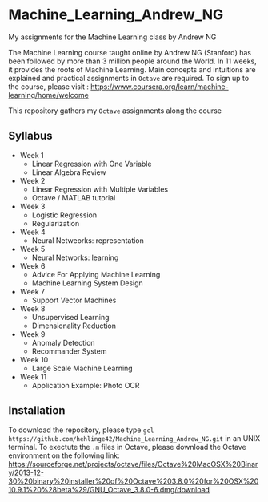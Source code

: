 # Machine_Learning_Andrew_NG
My assignments for the Machine Learning class by Andrew NG

The Machine Learning course taught online by Andrew NG (Stanford) has been followed by more than 3 million people around the World. In 11 weeks, it provides the roots of Machine Learning. Main concepts and intuitions are explained and practical assignments in `Octave` are required.
To sign up to the course, please visit : https://www.coursera.org/learn/machine-learning/home/welcome

This repository gathers my `Octave` assignments along the course

## Syllabus

* Week 1
  * Linear Regression with One Variable
  * Linear Algebra Review
* Week 2
  * Linear Regression with Multiple Variables
  * Octave / MATLAB tutorial
* Week 3
  * Logistic Regression
  * Regularization
* Week 4
  * Neural Netweorks: representation
* Week 5
  * Neural Networks: learning
* Week 6
  * Advice For Applying Machine Learning
  * Machine Learning System Design
* Week 7
  * Support Vector Machines
* Week 8
  * Unsupervised Learning
  * Dimensionality Reduction
* Week 9
  * Anomaly Detection
  * Recommander System
* Week 10
  * Large Scale Machine Learning
* Week 11
  * Application Example: Photo OCR

## Installation

To download the repository, please type `gcl https://github.com/hehlinge42/Machine_Learning_Andrew_NG.git` in an UNIX terminal. To exectute the `.m` files in Octave, please download the Octave environment on the following link: https://sourceforge.net/projects/octave/files/Octave%20MacOSX%20Binary/2013-12-30%20binary%20installer%20of%20Octave%203.8.0%20for%20OSX%2010.9.1%20%28beta%29/GNU_Octave_3.8.0-6.dmg/download 
